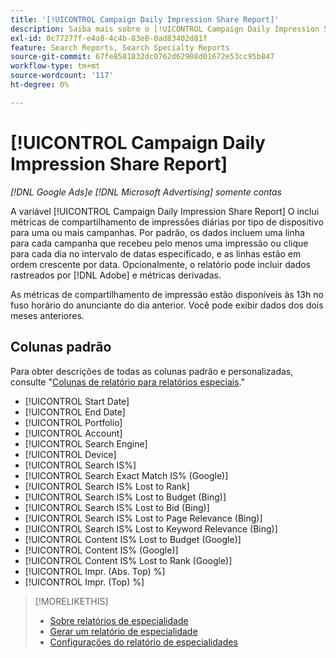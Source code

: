 ```yaml
---
title: '[!UICONTROL Campaign Daily Impression Share Report]'
description: Saiba mais sobre o [!UICONTROL Campaign Daily Impression Share Report].
exl-id: 0c77277f-e4a8-4c4b-83e8-0ad83402d81f
feature: Search Reports, Search Specialty Reports
source-git-commit: 67fe8581832dc0762d62908d01672e53cc95b847
workflow-type: tm+mt
source-wordcount: '117'
ht-degree: 0%

---
```


# [!UICONTROL Campaign Daily Impression Share Report]

*[!DNL Google Ads]e [!DNL Microsoft Advertising] somente contas*

A variável [!UICONTROL Campaign Daily Impression Share Report] O inclui métricas de compartilhamento de impressões diárias por tipo de dispositivo para uma ou mais campanhas. Por padrão, os dados incluem uma linha para cada campanha que recebeu pelo menos uma impressão ou clique para cada dia no intervalo de datas especificado, e as linhas estão em ordem crescente por data. Opcionalmente, o relatório pode incluir dados rastreados por [!DNL Adobe] e métricas derivadas.

As métricas de compartilhamento de impressão estão disponíveis às 13h no fuso horário do anunciante do dia anterior. Você pode exibir dados dos dois meses anteriores.

## Colunas padrão

Para obter descrições de todas as colunas padrão e personalizadas, consulte &quot;[Colunas de relatório para relatórios especiais](specialty-report-columns.md).&quot;

* [!UICONTROL Start Date]
* [!UICONTROL End Date]
* [!UICONTROL Portfolio]
* [!UICONTROL Account]
* [!UICONTROL Search Engine]
* [!UICONTROL Device]
* [!UICONTROL Search IS%]
* [!UICONTROL Search Exact Match IS% (Google)]
* [!UICONTROL Search IS% Lost to Rank]
* [!UICONTROL Search IS% Lost to Budget (Bing)]
* [!UICONTROL Search IS% Lost to Bid (Bing)]
* [!UICONTROL Search IS% Lost to Page Relevance (Bing)]
* [!UICONTROL Search IS% Lost to Keyword Relevance (Bing)]
* [!UICONTROL Content IS% Lost to Budget (Google)]
* [!UICONTROL Content IS% (Google)]
* [!UICONTROL Content IS% Lost to Rank (Google)]
* [!UICONTROL Impr. (Abs. Top) %]
* [!UICONTROL Impr. (Top) %]

>[!MORELIKETHIS]
>
>* [Sobre relatórios de especialidade](specialty-report-about.md)
>* [Gerar um relatório de especialidade](specialty-report-generate.md)
>* [Configurações do relatório de especialidades](specialty-report-settings.md)
